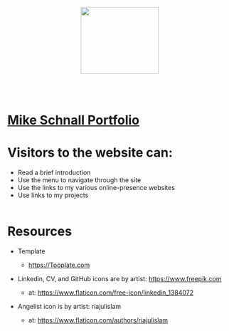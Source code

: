 <p align="center">
  <img src="./img/Me.jpg" width="175" height="150"/>
</p>
<br></br>

# [Mike Schnall Portfolio]()

# Visitors to the website can: 
* Read a brief introduction
* Use the menu to navigate through the site
* Use the links to my various online-presence websites
* Use links to my projects
<br></br>



# Resources

- Template
   - https://Tooplate.com

- Linkedin, CV, and GitHub icons are by artist: https://www.freepik.com
   - at: https://www.flaticon.com/free-icon/linkedin_1384072

- Angelist icon is by artist: riajulislam
   - at: https://www.flaticon.com/authors/riajulislam
